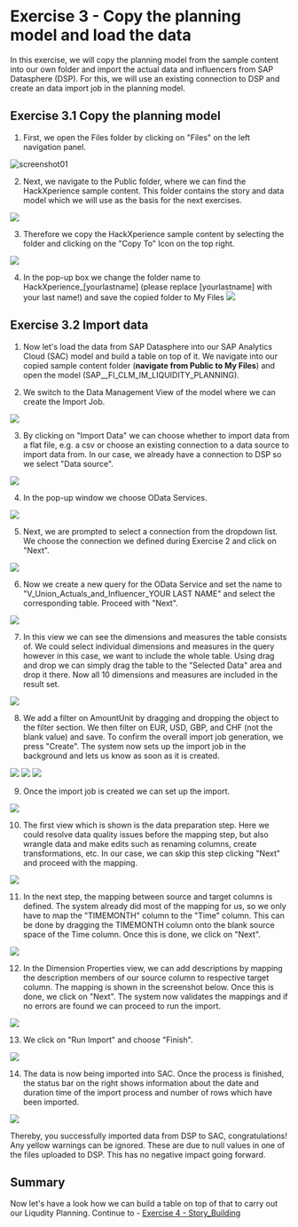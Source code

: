 # Exercise 3 - Copy the planning model and load the data
In this exercise, we will copy the planning model from the sample content into our own folder and import the actual data and influencers from SAP Datasphere (DSP). For this, we will use an existing connection to DSP and create an data import job in the planning model.

## Exercise 3.1 Copy the planning model

1. First, we open the Files folder by clicking on "Files" on the left navigation panel.

![screenshot01](https://user-images.githubusercontent.com/112691476/196177480-bf012fcc-6033-414d-a58b-ad321af88a2e.png)

2. Next, we navigate to the Public folder, where we can find the HackXperience sample content.
This folder contains the story and data model which we will use as the basis for the next exercises.

![](/exercises/3_Copy_Model_and_Import_Data/images/screenshot02.png)


3. Therefore we copy the HackXperience sample content by selecting the folder and clicking on the "Copy To" Icon on the top right.

![](/exercises/3_Copy_Model_and_Import_Data/images/screenshot03.png)
 
4. In the pop-up box we change the folder name to HackXperience_[yourlastname] (please replace [yourlastname] with your last name!) and save the copied folder to My Files
![](/exercises/3_Copy_Model_and_Import_Data/images/screenshot18.png)

## Exercise 3.2 Import data

1. Now let's load the data from SAP Datasphere into our SAP Analytics Cloud (SAC) model and build a table on top of it. We navigate into our copied sample content folder (**navigate from Public to My Files**) and open the model (SAP__FI_CLM_IM_LIQUIDITY_PLANNING).

2. We switch to the Data Management View of the model where we can create the Import Job.

![](/exercises/3_Copy_Model_and_Import_Data/images/screenshot06.png)

3. By clicking on "Import Data" we can choose whether to import data from a flat file, e.g. a csv or choose an existing connection to a data source to import data from. In our case, we already have a connection to DSP so we select "Data source".

![](/exercises/3_Copy_Model_and_Import_Data/images/screenshot07.png)

4. In the pop-up window we choose OData Services.

![](/exercises/3_Copy_Model_and_Import_Data/images/screenshot08.png)

5. Next, we are prompted to select a connection from the dropdown list. We choose the connection we defined during Exercise 2 and click on "Next".

![](/exercises/3_Copy_Model_and_Import_Data/images/screenshot09.JPG)

6. Now we create a new query for the OData Service and set the name to "V_Union_Actuals_and_Influencer_YOUR LAST NAME" and select the corresponding table. Proceed with "Next".

![](/exercises/3_Copy_Model_and_Import_Data/images/screenshot10.png)


7. In this view we can see the dimensions and measures the table consists of. We could select individual dimensions and measures in the query however in this case, we want to include the whole table. Using drag and drop we can simply drag the table to the "Selected Data" area and drop it there. Now all 10 dimensions and measures are included in the result set. 

![](/exercises/3_Copy_Model_and_Import_Data/images/screenshot11.png)

8. We add a filter on AmountUnit by dragging and dropping the object to the filter section. We then filter on EUR, USD, GBP, and CHF (not the blank value) and save. To confirm the overall import job generation, we press "Create". The system now sets up the import job in the background and lets us know as soon as it is created.

![](/exercises/3_Copy_Model_and_Import_Data/images/Query_Filter.png)
![](/exercises/3_Copy_Model_and_Import_Data/images/AmountUnit.png)
![](/exercises/3_Copy_Model_and_Import_Data/images/SaveQuery.png)

9. Once the import job is created we can set up the import.

![](/exercises/3_Copy_Model_and_Import_Data/images/screenshot12.png)

10. The first view which is shown is the data preparation step. Here we could resolve data quality issues before the mapping step, but also wrangle data and make edits such as renaming columns, create transformations, etc. In our case, we can skip this step clicking "Next" and proceed with the mapping.

![](/exercises/3_Copy_Model_and_Import_Data/images/screenshot13.png)

11. In the next step, the mapping between source and target columns is defined. The system already did most of the mapping for us, so we only have to map the "TIMEMONTH" column to the "Time" column. This can be done by dragging the TIMEMONTH column onto the blank source space of the Time column. Once this is done, we click on "Next".

![](/exercises/3_Copy_Model_and_Import_Data/images/screenshot14.png)

12. In the Dimension Properties view, we can add descriptions by mapping the description members of our source column to respective target column. The mapping is shown in the screenshot below. Once this is done, we click on "Next". The system now validates the mappings and if no errors are found we can proceed to run the import.

![](/exercises/3_Copy_Model_and_Import_Data/images/screenshot15.png)

13. We click on "Run Import" and choose "Finish". 

![](/exercises/3_Copy_Model_and_Import_Data/images/screenshot16.png)

14. The data is now being imported into SAC. Once the process is finished, the status bar on the right shows information about the date and duration time of the import process and number of rows which have been imported. 

![](/exercises/3_Copy_Model_and_Import_Data/images/screenshot17.png)

Thereby, you successfully imported data from DSP to SAC, congratulations! Any yellow warnings can be ignored. These are due to null values in one of the files uploaded to DSP. This has no negative impact going forward.


## Summary

Now let's have a look how we can build a table on top of that to carry out our Liqudity Planning.
Continue to - [Exercise 4 - Story_Building](../4_Story_Building/Readme.md)

